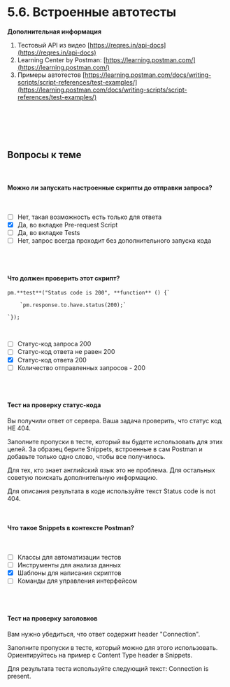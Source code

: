 # 5.6. Встроенные автотесты

**Дополнительная информация**

1. Тестовый API из видео [https://reqres.in/api-docs](https://reqres.in/api-docs)
2. Learning Center by Postman: [https://learning.postman.com/](https://learning.postman.com/)
3. Примеры автотестов [https://learning.postman.com/docs/writing-scripts/script-references/test-examples/](https://learning.postman.com/docs/writing-scripts/script-references/test-examples/)
<br>
<br>
<br>
<br>

<a id='task1'></a>
## Вопросы к теме
<br>

#### Можно ли запускать настроенные скрипты до отправки запроса?
<br>

 -  [ ] Нет, такая возможность есть только для ответа
 -  [x] Да, во вкладке Pre-request Script
 -  [ ] Да, во вкладке Tests
 -  [ ] Нет, запрос всегда проходит без дополнительного запуска кода
<br>
<br>

#### Что должен проверить этот скрипт?

```
pm.**test**("Status code is 200", **function** () {`

    `pm.response.to.have.status(200);`

`});
```
<br>

 -  [ ] Статус-код запроса 200
 -  [ ] Статус-код ответа не равен 200
 -  [x] Статус-код ответа 200
 -  [ ] Количество отправленных запросов - 200
<br>
<br>

#### **Тест на проверку статус-кода**

Вы получили ответ от сервера. Ваша задача проверить, что статус код НЕ 404.

Заполните пропуски в тесте, который вы будете использовать для этих целей. За образец берите Snippets, встроенные в сам Postman и добавьте только одно слово, чтобы все получилось.

Для тех, кто знает английский язык это не проблема. Для остальных советую поискать дополнительную информацию.

Для описания результата в коде используйте текст Status code is not 404.
<br>

<image src="/img/5.6. pic2.png" alt="">
<br>
<br>

#### Что такое Snippets в контексте Postman?
<br>

 -  [ ] Классы для автоматизации тестов
 -  [ ] Инструменты для анализа данных
 -  [x] Шаблоны для написания скриптов
 -  [ ] Команды для управления интерфейсом
<br>
<br>

#### **Тест на проверку заголовков**

Вам нужно убедиться, что ответ содержит header "Connection".

Заполните пропуски в тесте, который можно для этого использовать. Ориентируйтесь на пример с Content Type header в Snippets.

Для результата теста используйте следующий текст: Connection is present.
<br>

<image src="/img/5.6. pic1.png" alt="">

